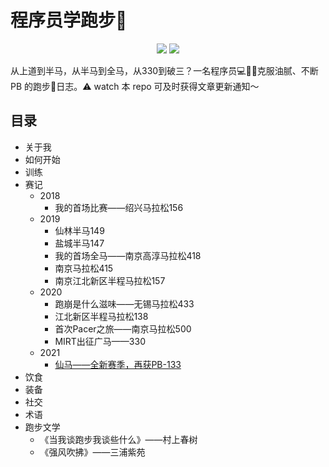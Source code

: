 # 程序员学跑步🏃

<p align="center">
  <img src="https://img.shields.io/badge/全马_PB_@2020广马-3:30:15-green"/>
  <img src="https://img.shields.io/badge/半马_PB_@2021仙马-1:33:12-red"/>
</p>
从上道到半马，从半马到全马，从330到破三？一名程序员💻👩‍🦲克服油腻、不断 PB 的跑步🏃日志。⚠️ watch 本 repo 可及时获得文章更新通知～



## 目录

- 关于我
- 如何开始
- 训练
- 赛记
  - 2018
    - 我的首场比赛——绍兴马拉松156
  - 2019
    - 仙林半马149
    - 盐城半马147
    - 我的首场全马——南京高淳马拉松418
    - 南京马拉松415
    - 南京江北新区半程马拉松157
  - 2020
    - 跑崩是什么滋味——无锡马拉松433
    - 江北新区半程马拉松138
    - 首次Pacer之旅——南京马拉松500
    - MIRT出征广马——330
  - 2021
    - [仙马——全新赛季，再获PB-133](./races/2021-04-11-xianlin-half-marathon-1_33_12.md) 
- 饮食
- 装备
- 社交
- 术语
- 跑步文学
  - 《当我谈跑步我谈些什么》——村上春树
  - 《强风吹拂》——三浦紫苑



